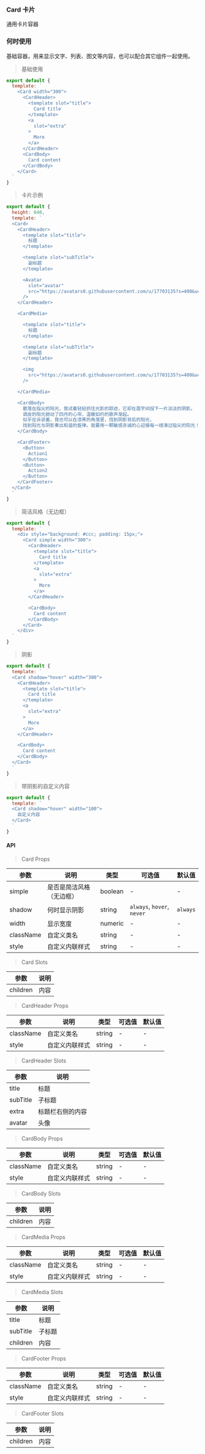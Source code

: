 ### Card 卡片

通用卡片容器

### 何时使用

基础容器，用来显示文字、列表、图文等内容，也可以配合其它组件一起使用。

> 基础使用

```js
export default {
  template: `
    <Card width="300">
      <CardHeader>
        <template slot="title">
          Card title
        </template>
        <a
          slot="extra"
        >
          More
        </a>
      </CardHeader>
      <CardBody>
        Card content
      </CardBody>
    </Card>
  `
}
```

> 卡片示例

```js
export default {
  height: 640,
  template: `
  <Card>
    <CardHeader>
      <template slot="title">
        标题
      </template>

      <template slot="subTitle">
        副标题
      </template>

      <Avatar
        slot="avatar"
        src="https://avatars0.githubusercontent.com/u/17703135?s=400&u=612ef7e55a4394c89e2f53f8f360c9b3b2336ace&v=4"
      />
    </CardHeader>

    <CardMedia>

      <template slot="title">
        标题
      </template>

      <template slot="subTitle">
        副标题
      </template>

      <img
        src="https://avatars0.githubusercontent.com/u/17703135?s=400&u=612ef7e55a4394c89e2f53f8f360c9b3b2336ace&v=4"
      />

    </CardMedia>

    <CardBody>
      散落在指尖的阳光，我试着轻轻抓住光影的踪迹，它却在眉宇间投下一片淡淡的阴影。
      调皮的阳光掀动了四月的心帘，温暖如约的歌声渐起。
      似乎在诉说着，我也可以在漆黑的角落里，找到阴影背后的阳光，
      找到阳光与阴影奏出和谐的旋律。我要用一颗敏感赤诚的心迎接每一缕滑过指尖的阳光！
    </CardBody>

    <CardFooter>
      <Button>
        Action1
      </Button>
      <Button>
        Action2
      </Button>
    </CardFooter>
  </Card>
  `
}
```

> 简洁风格（无边框）

```js
export default {
  template: `
    <div style="background: #ccc; padding: 15px;">
      <Card simple width="300">
        <CardHeader>
          <template slot="title">
            Card title
          </template>
          <a
            slot="extra"
          >
            More
          </a>
        </CardHeader>

        <CardBody>
          Card content
        </CardBody>
      </Card>
    </div>
  `
}
```

> 阴影

```js
export default {
  template: `
  <Card shadow="hover" width="300">
    <CardHeader>
      <template slot="title">
        Card title
      </template>
      <a
        slot="extra"
      >
        More
      </a>
    </CardHeader>

    <CardBody>
      Card content
    </CardBody>
  </Card>
  `
}
```

> 带阴影的自定义内容

```js
export default {
  template: `
  <Card shadow="hover" width="100">
    自定义内容
  </Card>
  `
}
```

#### API

> Card Props

参数 | 说明 | 类型 | 可选值 | 默认值
---|---|---|---|---
simple | 是否是简洁风格（无边框） | boolean | - | -
shadow | 何时显示阴影 | string | `always`, `hover`, `never` | `always`
width | 显示宽度 | numeric | - | -
className | 自定义类名 | string | - | -
style | 自定义内联样式 | string | - | -

> Card Slots

参数 | 说明
---|---
children | 内容



> CardHeader Props

参数 | 说明 | 类型 | 可选值 | 默认值
---|---|---|---|---
className | 自定义类名 | string | - | -
style | 自定义内联样式 | string | - | -

> CardHeader Slots

参数 | 说明
---|---
title | 标题
subTitle | 子标题
extra | 标题栏右侧的内容
avatar | 头像



> CardBody Props

参数 | 说明 | 类型 | 可选值 | 默认值
---|---|---|---|---
className | 自定义类名 | string | - | -
style | 自定义内联样式 | string | - | -

> CardBody Slots

参数 | 说明
---|---
children | 内容



> CardMedia Props

参数 | 说明 | 类型 | 可选值 | 默认值
---|---|---|---|---
className | 自定义类名 | string | - | -
style | 自定义内联样式 | string | - | -

> CardMedia Slots

参数 | 说明
---|---
title | 标题
subTitle | 子标题
children | 内容



> CardFooter Props

参数 | 说明 | 类型 | 可选值 | 默认值
---|---|---|---|---
className | 自定义类名 | string | - | -
style | 自定义内联样式 | string | - | -

> CardFooter Slots

参数 | 说明
---|---
children | 内容